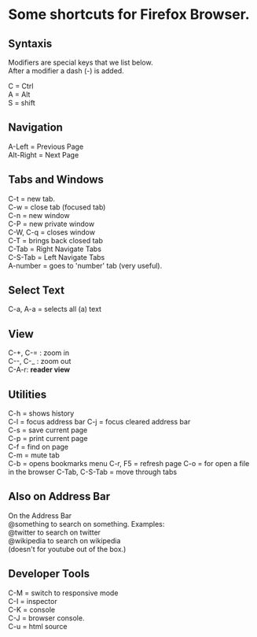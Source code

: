 # Some shortcuts for Firefox Browser.   
   
## Syntaxis   
Modifiers are special keys that we list below.   
After a modifier a dash (-) is added.    

C = Ctrl   
A = Alt   
S = shift   
## Navigation   
A-Left = Previous Page   
Alt-Right = Next Page   
## Tabs and Windows  
C-t = new tab.   
C-w = close tab (focused tab)   
C-n = new window   
C-P = new private window   
C-W, C-q = closes window    
C-T = brings back closed tab   
C-Tab = Right Navigate Tabs   
C-S-Tab = Left Navigate Tabs   
A-number = goes to 'number' tab (very useful).
## Select Text   
C-a, A-a = selects all (a) text   
## View   
C-+, C-= : zoom in   
C--, C-_ : zoom out   
C-A-r: **reader view**   
## Utilities   
C-h = shows history   
C-l = focus address bar
C-j = focus cleared address bar   
C-s = save current page   
C-p = print current page   
C-f = find on page   
C-m = mute tab   
C-b = opens bookmarks menu
C-r, F5 = refresh page
C-o = for open a file in the browser
C-Tab, C-S-Tab = move through tabs   
## Also on Address Bar   
On the Address Bar   
@something to search on something. Examples:   
@twitter to search on twitter   
@wikipedia to search on wikipedia   
(doesn't for youtube out of the box.)   
## Developer Tools   
C-M = switch to responsive mode   
C-I = inspector   
C-K = console   
C-J = browser console.   
C-u = html source   
